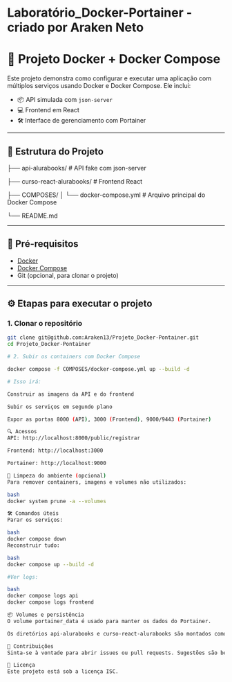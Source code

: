 # Laboratório_Docker-Portainer - criado por Araken Neto

# 🚀 Projeto Docker + Docker Compose

Este projeto demonstra como configurar e executar uma aplicação com múltiplos serviços usando Docker e Docker Compose. Ele inclui:

- 📦 API simulada com `json-server`
- 💻 Frontend em React
- 🛠️ Interface de gerenciamento com Portainer

---

## 📁 Estrutura do Projeto

├── api-alurabooks/ # API fake com json-server 

├── curso-react-alurabooks/ # Frontend React 

├── COMPOSES/ │ 
  └── docker-compose.yml # Arquivo principal do Docker Compose 
  
└── README.md


---

## 🐳 Pré-requisitos

- [Docker](https://docs.docker.com/get-docker/)
- [Docker Compose](https://docs.docker.com/compose/install/)
- Git (opcional, para clonar o projeto)

---

## ⚙️ Etapas para executar o projeto

### 1. Clonar o repositório

```bash
git clone git@github.com:Araken13/Projeto_Docker-Pontainer.git
cd Projeto_Docker-Pontainer

# 2. Subir os containers com Docker Compose

docker compose -f COMPOSES/docker-compose.yml up --build -d

# Isso irá:

Construir as imagens da API e do frontend

Subir os serviços em segundo plano

Expor as portas 8000 (API), 3000 (Frontend), 9000/9443 (Portainer)

🔍 Acessos
API: http://localhost:8000/public/registrar

Frontend: http://localhost:3000

Portainer: http://localhost:9000

🧹 Limpeza do ambiente (opcional)
Para remover containers, imagens e volumes não utilizados:

bash
docker system prune -a --volumes

🛠️ Comandos úteis
Parar os serviços:

bash
docker compose down
Reconstruir tudo:

bash
docker compose up --build -d

#Ver logs:

bash
docker compose logs api
docker compose logs frontend

📦 Volumes e persistência
O volume portainer_data é usado para manter os dados do Portainer.

Os diretórios api-alurabooks e curso-react-alurabooks são montados como volumes para facilitar o desenvolvimento.

🤝 Contribuições
Sinta-se à vontade para abrir issues ou pull requests. Sugestões são bem-vindas!

📄 Licença
Este projeto está sob a licença ISC.

